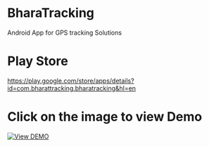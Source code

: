 # BharaTracking
Android App for GPS tracking Solutions

# Play Store
https://play.google.com/store/apps/details?id=com.bharattracking.bharatracking&hl=en

# Click on the image to view Demo

[![View DEMO](https://img.youtube.com/vi/GhEorXN8Ck4/0.jpg)](https://www.youtube.com/watch?v=GhEorXN8Ck4)
